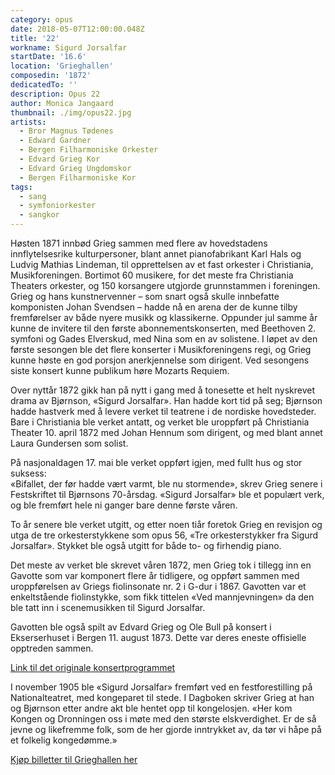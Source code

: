 ```yaml
---
category: opus
date: 2018-05-07T12:00:00.048Z
title: '22'
workname: Sigurd Jorsalfar
startDate: '16.6'
location: 'Grieghallen'
composedin: '1872'
dedicatedTo: ''
description: Opus 22
author: Monica Jangaard
thumbnail: ./img/opus22.jpg
artists:
  - Bror Magnus Tødenes
  - Edward Gardner
  - Bergen Filharmoniske Orkester
  - Edvard Grieg Kor
  - Edvard Grieg Ungdomskor
  - Bergen Filharmoniske Kor
tags:
  - sang
  - symfoniorkester
  - sangkor
---
```


Høsten 1871 innbød Grieg sammen med flere av hovedstadens innflytelsesrike kulturpersoner, blant annet pianofabrikant Karl Hals og Ludvig Mathias Lindeman, til opprettelsen av et fast orkester i Christiania, Musikforeningen. Bortimot 60 musikere, for det meste fra Christiania Theaters orkester, og 150 korsangere utgjorde grunnstammen i foreningen. Grieg og hans kunstnervenner – som snart også skulle innbefatte komponisten Johan Svendsen – hadde nå en arena der de kunne tilby fremførelser av både nyere musikk og klassikerne. Oppunder jul samme år kunne de invitere til den første abonnementskonserten, med Beethoven 2. symfoni og Gades Elverskud, med Nina som en av solistene. I løpet av den første sesongen ble det flere konserter i Musikforeningens regi, og Grieg kunne høste en god porsjon anerkjennelse som dirigent. Ved sesongens siste konsert kunne publikum høre Mozarts Requiem.

Over nyttår 1872 gikk han på nytt i gang med å tonesette et helt nyskrevet drama av Bjørnson, «Sigurd Jorsalfar». Han hadde kort tid på seg; Bjørnson hadde hastverk med å levere verket til teatrene i de nordiske hovedsteder. Bare i Christiania ble verket antatt, og verket ble uroppført på Christiania Theater 10. april 1872 med Johan Hennum som dirigent, og med blant annet Laura Gundersen som solist.

På nasjonaldagen 17. mai ble verket oppført igjen, med fullt hus og stor suksess:  
«Bifallet, der før hadde vært varmt, ble nu stormende», skrev Grieg senere i Festskriftet til Bjørnsons 70-årsdag. «Sigurd Jorsalfar» ble et populært verk, og ble fremført hele ni ganger bare denne første våren.  

To år senere ble verket utgitt, og etter noen tiår foretok Grieg en revisjon og utga de tre orkesterstykkene som opus 56, «Tre orkesterstykker fra Sigurd Jorsalfar».
Stykket ble også utgitt for både to- og firhendig piano.

Det meste av verket ble skrevet våren 1872, men Grieg tok i tillegg inn en Gavotte som var komponert flere år tidligere, og oppført sammen med uroppførelsen av Griegs fiolinsonate nr. 2 i G-dur i 1867. Gavotten var et enkeltstående fiolinstykke, som fikk tittelen «Ved mannjevningen» da den ble tatt inn i scenemusikken til Sigurd Jorsalfar.

Gavotten ble også spilt av Edvard Grieg og Ole Bull på konsert i Ekserserhuset i Bergen 11. august 1873. Dette var deres eneste offisielle opptreden sammen.

<a href="http://bergen.folkebibl.no/cgi-bin/websok-grieg?tnr=248876" target="_blank">Link til det originale konsertprogrammet</a>

I november 1905 ble «Sigurd Jorsalfar» fremført ved en festforestilling på Nationalteatret, med kongeparet til stede. I Dagboken skriver Grieg at han og Bjørnson etter andre akt ble hentet opp til kongelosjen. «Her kom Kongen og Dronningen oss i møte med den største elskverdighet. Er de så jevne og likefremme folk, som de her gjorde inntrykket av, da tør vi håpe på et folkelig kongedømme.»

<div class="button postButton"><a href="http://harmonien.no/konserter-og-billetter/2018/06/grieg-minutt-for-minutt/" target="_blank">Kjøp billetter til Grieghallen her</a></div>
